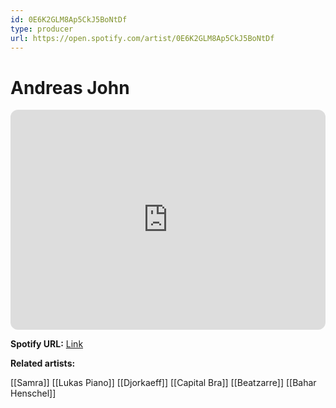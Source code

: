 ```yaml
---
id: 0E6K2GLM8Ap5CkJ5BoNtDf
type: producer
url: https://open.spotify.com/artist/0E6K2GLM8Ap5CkJ5BoNtDf
---
```

# Andreas John

<iframe style="border-radius:12px" src="https://open.spotify.com/embed/artist/0E6K2GLM8Ap5CkJ5BoNtDf" width="100%" height="352" frameBorder="0" allowfullscreen="" allow="autoplay; clipboard-write; encrypted-media; fullscreen; picture-in-picture" loading="lazy"></iframe>

**Spotify URL:** [Link](https://open.spotify.com/artist/0E6K2GLM8Ap5CkJ5BoNtDf)

**Related artists:**

[[Samra]]
[[Lukas Piano]]
[[Djorkaeff]]
[[Capital Bra]]
[[Beatzarre]]
[[Bahar Henschel]]
